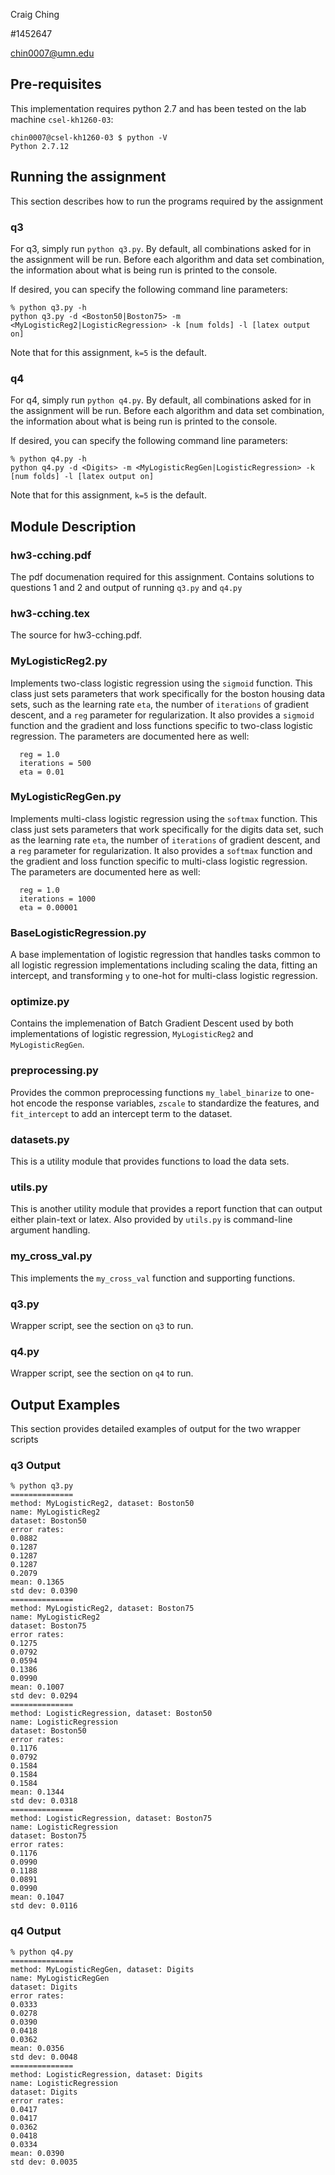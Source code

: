 Craig Ching

\#1452647

chin0007@umn.edu

## Pre-requisites

This implementation requires python 2.7 and has been tested on the lab
machine `csel-kh1260-03`:

```
chin0007@csel-kh1260-03 $ python -V
Python 2.7.12
```

## Running the assignment

This section describes how to run the programs required by the assignment

### q3

For q3, simply run `python q3.py`.  By default, all combinations
asked for in the assignment will be run.  Before each algorithm and
data set combination, the information about what is being run is
printed to the console.

If desired, you can specify the following command line parameters:

```
% python q3.py -h
python q3.py -d <Boston50|Boston75> -m <MyLogisticReg2|LogisticRegression> -k [num folds] -l [latex output on]
```

Note that for this assignment, `k=5` is the default.

### q4

For q4, simply run `python q4.py`.  By default, all combinations
asked for in the assignment will be run.  Before each algorithm and
data set combination, the information about what is being run is
printed to the console.

If desired, you can specify the following command line parameters:

```
% python q4.py -h
python q4.py -d <Digits> -m <MyLogisticRegGen|LogisticRegression> -k [num folds] -l [latex output on]
```

Note that for this assignment, `k=5` is the default.

## Module Description

### hw3-cching.pdf

The pdf documenation required for this assignment.  Contains solutions
to questions 1 and 2 and output of running `q3.py` and `q4.py`

### hw3-cching.tex

The source for hw3-cching.pdf.

### MyLogisticReg2.py

Implements two-class logistic regression using the `sigmoid`
function. This class just sets parameters that work specifically for
the boston housing data sets, such as the learning rate `eta`, the
number of `iterations` of gradient descent, and a `reg` parameter for
regularization. It also provides a `sigmoid` function and the gradient
and loss functions specific to two-class logistic regression.  The
parameters are documented here as well:

```
  reg = 1.0
  iterations = 500
  eta = 0.01
```

### MyLogisticRegGen.py

Implements multi-class logistic regression using the `softmax`
function. This class just sets parameters that work specifically for
the digits data set, such as the learning rate `eta`, the number of
`iterations` of gradient descent, and a `reg` parameter for
regularization. It also provides a `softmax` function and the gradient
and loss function specific to multi-class logistic regression.  The
parameters are documented here as well:

```
  reg = 1.0
  iterations = 1000
  eta = 0.00001
```

### BaseLogisticRegression.py

A base implementation of logistic regression that handles tasks common
to all logistic regression implementations including scaling the data,
fitting an intercept, and transforming `y` to one-hot for multi-class
logistic regression.

### optimize.py

Contains the implemenation of Batch Gradient Descent used by both
implementations of logistic regression, `MyLogisticReg2` and
`MyLogisticRegGen`.

### preprocessing.py

Provides the common preprocessing functions `my_label_binarize` to
one-hot encode the response variables, `zscale` to standardize the
features, and `fit_intercept` to add an intercept term to the dataset.

### datasets.py

This is a utility module that provides functions to load the data
sets.

### utils.py

This is another utility module that provides a report function that
can output either plain-text or latex.  Also provided by `utils.py` is
command-line argument handling.

### my_cross_val.py

This implements the `my_cross_val` function and supporting functions.

### q3.py

Wrapper script, see the section on `q3` to run.

### q4.py

Wrapper script, see the section on `q4` to run.

## Output Examples

This section provides detailed examples of output for the two wrapper
scripts

### q3 Output
```
% python q3.py
==============
method: MyLogisticReg2, dataset: Boston50
name: MyLogisticReg2
dataset: Boston50
error rates:
0.0882
0.1287
0.1287
0.1287
0.2079
mean: 0.1365
std dev: 0.0390
==============
method: MyLogisticReg2, dataset: Boston75
name: MyLogisticReg2
dataset: Boston75
error rates:
0.1275
0.0792
0.0594
0.1386
0.0990
mean: 0.1007
std dev: 0.0294
==============
method: LogisticRegression, dataset: Boston50
name: LogisticRegression
dataset: Boston50
error rates:
0.1176
0.0792
0.1584
0.1584
0.1584
mean: 0.1344
std dev: 0.0318
==============
method: LogisticRegression, dataset: Boston75
name: LogisticRegression
dataset: Boston75
error rates:
0.1176
0.0990
0.1188
0.0891
0.0990
mean: 0.1047
std dev: 0.0116
```

### q4 Output

```
% python q4.py
==============
method: MyLogisticRegGen, dataset: Digits
name: MyLogisticRegGen
dataset: Digits
error rates:
0.0333
0.0278
0.0390
0.0418
0.0362
mean: 0.0356
std dev: 0.0048
==============
method: LogisticRegression, dataset: Digits
name: LogisticRegression
dataset: Digits
error rates:
0.0417
0.0417
0.0362
0.0418
0.0334
mean: 0.0390
std dev: 0.0035
```
